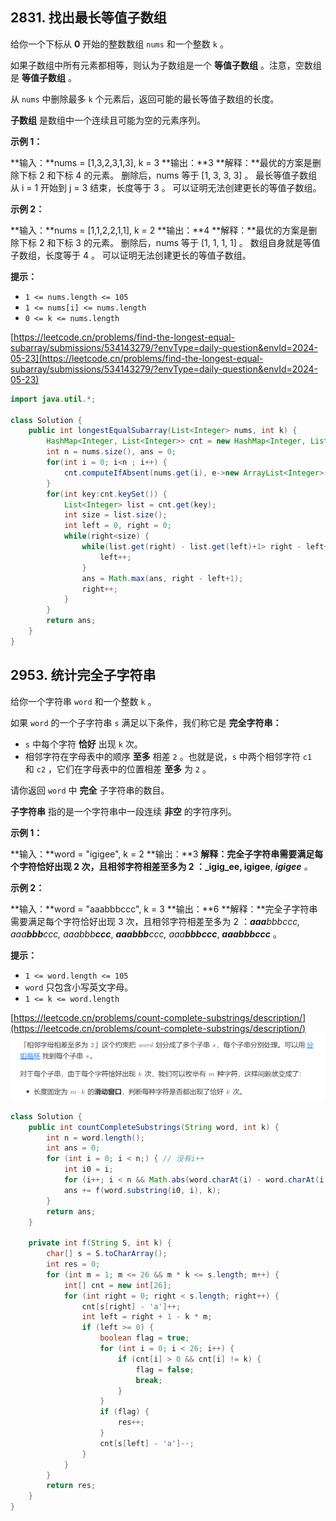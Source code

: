 2831\. 找出最长等值子数组
----------------

给你一个下标从 **0** 开始的整数数组 `nums` 和一个整数 `k` 。

如果子数组中所有元素都相等，则认为子数组是一个 **等值子数组** 。注意，空数组是 **等值子数组** 。

从 `nums` 中删除最多 `k` 个元素后，返回可能的最长等值子数组的长度。

**子数组** 是数组中一个连续且可能为空的元素序列。

**示例 1：**

**输入：**nums = \[1,3,2,3,1,3\], k = 3
**输出：**3
**解释：**最优的方案是删除下标 2 和下标 4 的元素。
删除后，nums 等于 \[1, 3, 3, 3\] 。
最长等值子数组从 i = 1 开始到 j = 3 结束，长度等于 3 。
可以证明无法创建更长的等值子数组。

**示例 2：**

**输入：**nums = \[1,1,2,2,1,1\], k = 2
**输出：**4
**解释：**最优的方案是删除下标 2 和下标 3 的元素。 
删除后，nums 等于 \[1, 1, 1, 1\] 。 
数组自身就是等值子数组，长度等于 4 。 
可以证明无法创建更长的等值子数组。

**提示：**

*   `1 <= nums.length <= 105`
*   `1 <= nums[i] <= nums.length`
*   `0 <= k <= nums.length`

[https://leetcode.cn/problems/find-the-longest-equal-subarray/submissions/534143279/?envType=daily-question&envId=2024-05-23](https://leetcode.cn/problems/find-the-longest-equal-subarray/submissions/534143279/?envType=daily-question&envId=2024-05-23)

```java
import java.util.*;

class Solution {
    public int longestEqualSubarray(List<Integer> nums, int k) {
    	HashMap<Integer, List<Integer>> cnt = new HashMap<Integer, List<Integer>>();
    	int n = nums.size(), ans = 0;
    	for(int i = 0; i<n ; i++) {
    		cnt.computeIfAbsent(nums.get(i), e->new ArrayList<Integer>()).add(i);   		
    	}
    	for(int key:cnt.keySet()) {
    		List<Integer> list = cnt.get(key);
    		int size = list.size();
    		int left = 0, right = 0;
    		while(right<size) {
    			while(list.get(right) - list.get(left)+1> right - left+1+k) {
    				left++;
    			}
    			ans = Math.max(ans, right - left+1);
    			right++;
    		}
    	}
    	return ans;
    }
}
```

2953\. 统计完全子字符串
---------------

给你一个字符串 `word` 和一个整数 `k` 。

如果 `word` 的一个子字符串 `s` 满足以下条件，我们称它是 **完全字符串：**

*   `s` 中每个字符 **恰好** 出现 `k` 次。
*   相邻字符在字母表中的顺序 **至多** 相差 `2` 。也就是说，`s` 中两个相邻字符 `c1` 和 `c2` ，它们在字母表中的位置相差 **至多** 为 `2` 。

请你返回 `word` 中 **完全** 子字符串的数目。

**子字符串** 指的是一个字符串中一段连续 **非空** 的字符序列。

**示例 1：**

**输入：**word = "igigee", k = 2
**输出：**3
**解释：**完全子字符串需要满足每个字符恰好出现 2 次，且相邻字符相差至多为 2 ：_**igig**_ee, igig**ee**, _**igigee** 。_

**示例 2：**

**输入：**word = "aaabbbccc", k = 3
**输出：**6
**解释：**完全子字符串需要满足每个字符恰好出现 3 次，且相邻字符相差至多为 2 ：_**aaa**_bbbccc, aaa_**bbb**_ccc, aaabbb_**ccc**_, _**aaabbb**_ccc, aaa_**bbbccc**_, _**aaabbbccc**_ 。

**提示：**

*   `1 <= word.length <= 105`
*   `word` 只包含小写英文字母。
*   `1 <= k <= word.length`

[https://leetcode.cn/problems/count-complete-substrings/description/](https://leetcode.cn/problems/count-complete-substrings/description/)
![img.png](img.png)
```java
class Solution {
    public int countCompleteSubstrings(String word, int k) {
        int n = word.length();
        int ans = 0;
        for (int i = 0; i < n;) { // 没有i++
            int i0 = i;
            for (i++; i < n && Math.abs(word.charAt(i) - word.charAt(i - 1)) <= 2; i++);
            ans += f(word.substring(i0, i), k);
        }
        return ans;
    }

    private int f(String S, int k) {
        char[] s = S.toCharArray();
        int res = 0;
        for (int m = 1; m <= 26 && m * k <= s.length; m++) {
            int[] cnt = new int[26];
            for (int right = 0; right < s.length; right++) {
                cnt[s[right] - 'a']++;
                int left = right + 1 - k * m;
                if (left >= 0) {
                    boolean flag = true;
                    for (int i = 0; i < 26; i++) {
                        if (cnt[i] > 0 && cnt[i] != k) {
                            flag = false;
                            break;
                        }
                    }
                    if (flag) {
                        res++;
                    }
                    cnt[s[left] - 'a']--;
                }
            }
        }
        return res;
    }
}
```